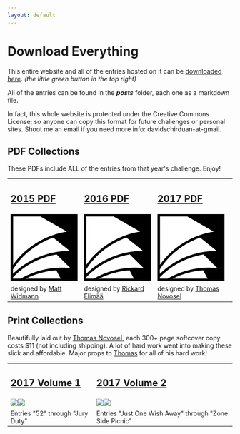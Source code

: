 ```yaml
---
layout: default
---
```


# Download Everything

This entire website and all of the entries hosted on it can be [downloaded here](https://github.com/200WordRPG/200wordrpg.github.io). _(the little green button in the top right)_

All of the entries can be found in the **_posts_** folder, each one as a markdown file.

In fact, this whole website is protected under the Creative Commons License; so anyone can copy this format for future challenges or personal sites. Shoot me an email if you need more info: davidschirduan-at-gmail.

## PDF Collections
These PDFs include ALL of the entries from that year's challenge. Enjoy!
<table>
<tr>
<td id="downloads"><a href="https://200wordrpg.github.io/assets/2015_AllEntries.pdf"><h2>2015 PDF</h2></a></td>
<td id="downloads"><a href="https://200wordrpg.github.io/assets/2016_AllEntries.pdf"><h2>2016 PDF</h2></a></td>
<td id="downloads"><a href="https://200wordrpg.github.io/assets/2017_AllEntries.pdf"><h2>2017 PDF</h2></a></td>
</tr>
<tr>
<td><a href="https://200wordrpg.github.io/assets/2015_AllEntries.pdf"><img src="/assets/images/papers.png"/></a></td>
<td><a href="https://200wordrpg.github.io/assets/2016_AllEntries.pdf"><img src="/assets/images/papers.png"/></a></td>
<td><a href="https://200wordrpg.github.io/assets/2017_AllEntries.pdf"><img src="/assets/images/papers.png"/></a></td>
</tr>
<tr>
<td id="downloads">designed by <a href="https://about.me/mattwidmann">Matt Widmann</a></td>
<td id="downloads">designed by <a href="https://plus.google.com/u/0/116235159947041206206/posts">Rickard Elimää</a></td>
<td id="downloads">designed by <a href="http://thomas-novosel.com/">Thomas Novosel</a></td>
</tr>
</table>

## Print Collections
Beautifully laid out by <a href="http://thomas-novosel.com/">Thomas Novosel</a>, each  300+ page softcover copy costs $11 (not including shipping). A lot of hard work went into making these slick and affordable. Major props to <a href="http://thomas-novosel.com/">Thomas</a> for all of his hard work!

<table>
<tr>
<td id="downloads"><a href="http://www.lulu.com/shop/many-contributors/200-word-rpg-challenge-2017-vol1-of-2/paperback/product-23195071.html"><h2>2017 Volume 1</h2></a></td>
<td id="downloads"><a href="http://www.lulu.com/shop/many-contributors/200-word-rpg-challenge-2017-vol2-of-2/paperback/product-23195064.html"><h2>2017 Volume 2</h2></a></td>
</tr>
<tr>
<td><a href="{{site.baseurl}}/assets/images/print1.png"><img src="/assets/images/print1.png"/></a><a href="{{site.baseurl}}/assets/images/print2.png"><img src="/assets/images/print2.png"/></a></td>
<td><a href="{{site.baseurl}}/assets/images/print3.png"><img src="/assets/images/print3.png"/></a><a href="{{site.baseurl}}/assets/images/print4.png"><img src="/assets/images/print4.png"/></a></td>
</tr>
<tr>
<td id="downloads">Entries "52" through "Jury Duty"</td>
<td id="downloads">Entries "Just One Wish Away" through "Zone Side Picnic"</td>
</tr>
</table>